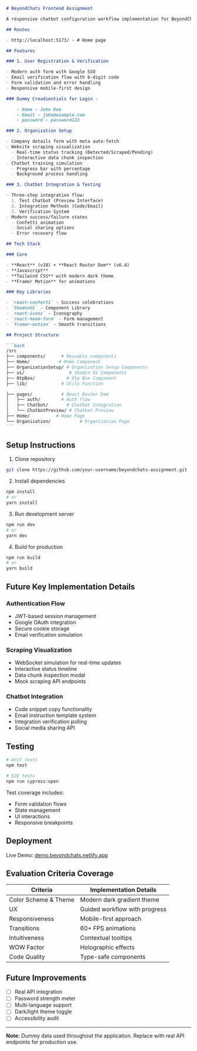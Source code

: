 ````markdown
# BeyondChats Frontend Assignment

A responsive chatbot configuration workflow implementation for BeyondChats' frontend assignment.

## Routes

- http://localhost:5173/ - # Home page

## Features

### 1. User Registration & Verification

- Modern auth form with Google SSO
- Email verification flow with 6-digit code
- Form validation and error handling
- Responsive mobile-first design

### Dummy Creadientials for Login -

    - Name - John Doe
    - Email - john@example.com
    - password - password123

### 2. Organization Setup

- Company details form with meta auto-fetch
- Website scraping visualization
  - Real-time status tracking (Detected/Scraped/Pending)
  - Interactive data chunk inspection
- Chatbot training simulation
  - Progress bar with percentage
  - Background process handling

### 3. Chatbot Integration & Testing

- Three-step integration flow:
  1. Test Chatbot (Preview Interface)
  2. Integration Methods (Code/Email)
  3. Verification System
- Modern success/failure states
  - Confetti animation
  - Social sharing options
  - Error recovery flow

## Tech Stack

### Core

- **React** (v18) + **React Router Dom** (v6.4)
- **Javascript**
- **Tailwind CSS** with modern dark theme
- **Framer Motion** for animations

### Key Libraries

- `react-confetti` - Success celebrations
- `ShadcnUi` - Component Library
- `react-icons` - Iconography
- `react-hook-form` - Form management
- `framer-motion` - Smooth transitions

## Project Structure

```bash
/src
├── components/      # Reusable components
├── Home/           # Home Component
├── OrganizationSetup/ # Organization Setup Components
├── ui/                 # Shadcn Ui Components
├── OtpBox/            # Otp Box Component
├── lib/             # Utils Function

├── pages/           # React Router Dom
│   ├── auth/        # Auth flow
│   ├── Chatbot/       # Chatbot Integration
│   └── ChatbotPreview/ # Chatbot Preview
├── Home/          # Home Page
└── Organization/           # Organization Page
```
````

## Setup Instructions

1. Clone repository

```bash
git clone https://github.com/your-username/beyondchats-assignment.git
```

2. Install dependencies

```bash
npm install
# or
yarn install
```

3. Run development server

```bash
npm run dev
# or
yarn dev
```

4. Build for production

```bash
npm run build
# or
yarn build
```

## Future Key Implementation Details

### Authentication Flow

- JWT-based session management
- Google OAuth integration
- Secure cookie storage
- Email verification simulation

### Scraping Visualization

- WebSocket simulation for real-time updates
- Interactive status timeline
- Data chunk inspection modal
- Mock scraping API endpoints

### Chatbot Integration

- Code snippet copy functionality
- Email instruction template system
- Integration verification polling
- Social media sharing API

## Testing

```bash
# Unit tests
npm test

# E2E tests
npm run cypress:open
```

Test coverage includes:

- Form validation flows
- State management
- UI interactions
- Responsive breakpoints

## Deployment

Live Demo: [demo.beyondchats.netlify.app](https://beyondchatbot-armaan.netlify.app/)

## Evaluation Criteria Coverage

| Criteria             | Implementation Details        |
| -------------------- | ----------------------------- |
| Color Scheme & Theme | Modern dark gradient theme    |
| UX                   | Guided workflow with progress |
| Responsiveness       | Mobile-first approach         |
| Transitions          | 60+ FPS animations            |
| Intuitiveness        | Contextual tooltips           |
| WOW Factor           | Holographic effects           |
| Code Quality         | Type-safe components          |

## Future Improvements

- [ ] Real API integration
- [ ] Password strength meter
- [ ] Multi-language support
- [ ] Dark/light theme toggle
- [ ] Accessibility audit

---

**Note:** Dummy data used throughout the application. Replace with real API endpoints for production use.

```

```
